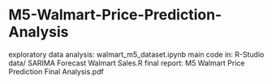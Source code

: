 # M5-Walmart-Price-Prediction-Analysis

exploratory data analysis: walmart_m5_dataset.ipynb
main code in: R-Studio data/ SARIMA Forecast Walmart Sales.R
final report: M5 Walmart Price Prediction Final Analysis.pdf
